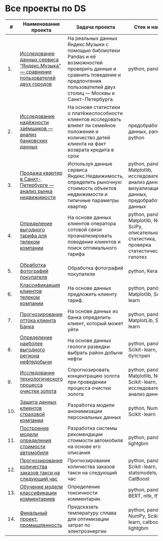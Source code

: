 # Все проекты по DS

| #    | Наименование проекта                | Задача проекта                                                     | Стек и навыки                                                       |
| ---- | ------------------------------------------------------------ | ------------------------------------------------------------ | ------------------------------------------------------------ |
| 1.   | [Исследование данных сервиса “Яндекс.Музыка” — сравнение пользователей двух городов](https://github.com/madisdead/DS-projects/tree/main/yandex-music) | На реальных данных Яндекс.Музыки c помощью библиотеки Pandas и её возможностей проверить данные и сравнить поведение и предпочтения пользователей двух столиц — Москвы и Санкт-Петербурга. | python, pandas       |
| 2.   | [Исследование надёжности заёмщиков — анализ банковских данных](https://github.com/madisdead/DS-projects/tree/main/borrower-analysis) | На основе статистики о платёжеспособности клиентов исследовать влияет ли семейное положение и количество детей клиента на факт возврата кредита в срок | предобработка данных, pandas, python |
| 3.   | [Продажа квартир в Санкт-Петербурге — анализ рынка недвижимости](https://github.com/madisdead/DS-projects/tree/main/apartments-for-sale) | Используя данные сервиса Яндекс.Недвижимость, определить рыночную стоимость объектов недвижимости и типичные параметры квартир          | python, pandas, Matplotlib, исследовательский анализ данных, визуализация данных, предобработка данных |
| 4.   | [Определение выгодного тарифа для телеком компании](https://github.com/madisdead/DS-projects/tree/main/tariff-determination) |  На основе данных клиентов оператора сотовой связи проанализировать поведение клиентов и поиск оптимального тарифа         | python, pandas, Matplotlib, Numpy, SciPy, описательная статистика, проверка статистических гипотез |
| 5.   | [Обработка фотографий покупателя](https://github.com/madisdead/DS-projects/tree/main/photo-processing) |  Обработка фотографий покупателя         | python, Keras |
| 6.   | [Классификаиция клиентов телеком компании](https://github.com/madisdead/DS-projects/tree/main/classification-of-telecom-clients) |  На основе данных предложить клиенту тариф.         | python, pandas, Matplotlib, Scikit-learn |
| 7.   | [Прогнозирование оттока клиента Банка](https://github.com/madisdead/DS-projects/tree/main/customer-churn) |  На основе данных из банка определить клиент, который может уйти         | python, pandas, MatplotLib, Scikit-learn |
| 8.   | [Определение наиболее выгодного региона нефтедобычи](https://github.com/madisdead/DS-projects/tree/main/oil-production) | На основе данных геологи разведки выбрать район добычи нефти          | python, pandas, Scikit-learn, бутстреп |
| 9.   | [Исследование технологического процесса очистки золота](https://github.com/madisdead/DS-projects/tree/main/gold-recovery) | Спрогнозировать концентрацию золота при проведении процесса очистки золота          | python, pandas, Matplotlib, NumPy, Scikit-learn, исследовательский анализ данных |
| 10.   | [Защита данных клиентов страховой компании](https://github.com/madisdead/DS-projects/tree/main/data-protection) |  Разработка модели анонимизации персональных данных         | python, NumPy, Scikit-learn |
| 11.   | [Построение модели определения стоимости автомобиля](https://github.com/madisdead/DS-projects/tree/main/car-price) |  Разработка системы рекомендации стоимости автомобиля на основе его описания         | python, pandas, lightgbm |
| 12.   | [Прогнозирование количества заказов такси на следующий час](https://github.com/madisdead/DS-projects/tree/main/taxi) | Прогнозирование количества заказов такси на следующий час          | python, pandas, Scikit-learn, statsmodels, CatBoost |
| 13.   | [Обучение модели классификации комментариев](https://github.com/madisdead/DS-projects/tree/main/text-analysis) | Определение токсичности комментарии.          | python, pandas, BERT, nltk, tf-idf |
| 14.   | [Финальный проект: промышленность](https://github.com/madisdead/DS-projects/tree/main/final-project) |  Предсказать температуру сплава для оптимизации затрат по электроэнергии         | python, pandas, NumPy, Scikit-learn, catboost, lightgbm |
